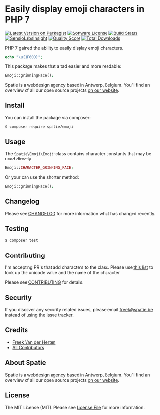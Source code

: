 # Easily display emoji characters in PHP 7

[![Latest Version on Packagist](https://img.shields.io/packagist/v/spatie/emoji.svg?style=flat-square)](https://packagist.org/packages/spatie/emoji)
[![Software License](https://img.shields.io/badge/license-MIT-brightgreen.svg?style=flat-square)](LICENSE.md)
[![Build Status](https://img.shields.io/travis/spatie/emoji/master.svg?style=flat-square)](https://travis-ci.org/spatie/emoji)
[![SensioLabsInsight](https://img.shields.io/sensiolabs/i/61199a95-b5ac-4557-a05d-4a8893fc0913/.svg?style=flat-square)](https://insight.sensiolabs.com/projects/61199a95-b5ac-4557-a05d-4a8893fc0913/)
[![Quality Score](https://img.shields.io/scrutinizer/g/spatie/emoji.svg?style=flat-square)](https://scrutinizer-ci.com/g/spatie/emoji)
[![Total Downloads](https://img.shields.io/packagist/dt/spatie/emoji.svg?style=flat-square)](https://packagist.org/packages/spatie/emoji)

PHP 7 gained the ability to easily display emoji characters. 

```php
echo "\u{1F60D}";
```

This package makes that a tad easier and more readable:

```php
Emoji::grinningFace();
```

Spatie is a webdesign agency based in Antwerp, Belgium. You'll find an overview of all our open source projects [on our website](https://spatie.be/opensource).

## Install

You can install the package via composer:
``` bash
$ composer require spatie/emoji
```

## Usage

The `Spatie\Emoji\Emoji`-class contains character constants that may be used directly.

```php
Emoji::CHARACTER_GRINNING_FACE;
```

Or your can use the shorter method:
```php
Emoji::grinningFace();
```

## Changelog

Please see [CHANGELOG](CHANGELOG.md) for more information what has changed recently.

## Testing

``` bash
$ composer test
```

## Contributing

I'm accepting PR's that add characters to the class. 
Please use [this list](http://unicode.org/emoji/charts/full-emoji-list.html) to look up the unicode value and
the name of the character

Please see [CONTRIBUTING](CONTRIBUTING.md) for details.

## Security

If you discover any security related issues, please email freek@spatie.be instead of using the issue tracker.

## Credits

- [Freek Van der Herten](https://github.com/freekmurze)
- [All Contributors](../../contributors)

## About Spatie
Spatie is a webdesign agency based in Antwerp, Belgium. You'll find an overview of all our open source projects [on our website](https://spatie.be/opensource).

## License

The MIT License (MIT). Please see [License File](LICENSE.md) for more information.
